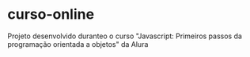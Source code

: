 # curso-online
Projeto desenvolvido duranteo o curso "Javascript: Primeiros passos da programação orientada a objetos" da Alura

